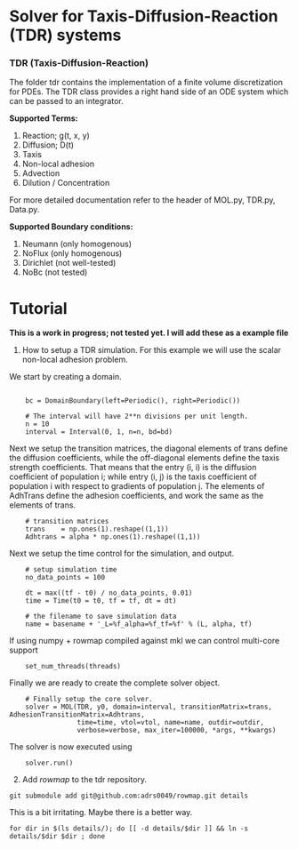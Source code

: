 Solver for Taxis-Diffusion-Reaction (TDR) systems
===================================

### TDR (Taxis-Diffusion-Reaction) 
The folder tdr contains the implementation of a finite volume discretization for PDEs. The TDR class provides a right hand side of an ODE system which can be passed to an integrator.


**Supported Terms:**
1. Reaction;  g(t, x, y)
2. Diffusion; D(t)
3. Taxis
4. Non-local adhesion
5. Advection
6. Dilution / Concentration

For more detailed documentation refer to the header of MOL.py, TDR.py, Data.py.


**Supported Boundary conditions:**
1. Neumann (only homogenous)
2. NoFlux  (only homogenous)
3. Dirichlet (not well-tested)
4. NoBc (not tested)



# Tutorial

**This is a work in progress; not tested yet. I will add these as a example file**

1. How to setup a TDR simulation. For this example we will use the scalar
   non-local adhesion problem.

We start by creating a domain.
```

    bc = DomainBoundary(left=Periodic(), right=Periodic())

    # The interval will have 2**n divisions per unit length.
    n = 10
    interval = Interval(0, 1, n=n, bd=bd)
```
Next we setup the transition matrices, the diagonal elements of trans define
the diffusion coefficients, while the off-diagonal elements define the taxis
strength coefficients. That means that the entry (i, i) is the diffusion
coefficient of population i; while entry (i, j) is the taxis coefficient of
population i with respect to gradients of population j. The elements of AdhTrans 
define the adhesion coefficients, and work the same as the elements of trans.

```
    # transition matrices
    trans    = np.ones(1).reshape((1,1))
    Adhtrans = alpha * np.ones(1).reshape((1,1))
```
Next we setup the time control for the simulation, and output.
```
    # setup simulation time
    no_data_points = 100

    dt = max((tf - t0) / no_data_points, 0.01)
    time = Time(t0 = t0, tf = tf, dt = dt)

    # the filename to save simulation data
    name = basename + '_L=%f_alpha=%f_tf=%f' % (L, alpha, tf)
```
If using numpy + rowmap compiled against mkl we can control multi-core support
```
    set_num_threads(threads)
```
Finally we are ready to create the complete solver object.
```
    # Finally setup the core solver.
    solver = MOL(TDR, y0, domain=interval, transitionMatrix=trans, AdhesionTransitionMatrix=Adhtrans,
                 time=time, vtol=vtol, name=name, outdir=outdir, 
                 verbose=verbose, max_iter=100000, *args, **kwargs)
```
The solver is now executed using
```
    solver.run()
```


2. Add *rowmap* to the tdr repository.

```
git submodule add git@github.com:adrs0049/rowmap.git details
```

This is a bit irritating. Maybe there is a better way.

```
for dir in $(ls details/); do [[ -d details/$dir ]] && ln -s details/$dir $dir ; done
```




